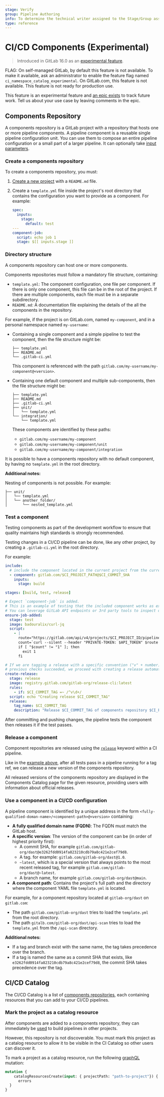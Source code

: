 ```yaml
---
stage: Verify
group: Pipeline Authoring
info: To determine the technical writer assigned to the Stage/Group associated with this page, see https://about.gitlab.com/handbook/product/ux/technical-writing/#assignments
type: reference
---
```


# CI/CD Components (Experimental)

> Introduced in GitLab 16.0 as an [experimental feature](../../policy/alpha-beta-support.md).

FLAG:
On self-managed GitLab, by default this feature is not available.
To make it available, ask an administrator to enable the feature flag named `ci_namespace_catalog_experimental`.
On GitLab.com, this feature is not available. This feature is not ready for production use.

This feature is an experimental feature and [an epic exists](https://gitlab.com/groups/gitlab-org/-/epics/9897)
to track future work. Tell us about your use case by leaving comments in the epic.

## Components Repository

A components repository is a GitLab project with a repository that hosts one or more pipeline components. A pipeline component is a reusable single pipeline configuration unit. You can use them to compose an entire pipeline configuration or a small part of a larger pipeline. It can optionally take [input parameters](../yaml/includes.md#define-input-parameters-with-specinputs).

### Create a components repository

To create a components repository, you must:

1. [Create a new project](../../user/project/index.md#create-a-blank-project) with a `README.md` file.

1. Create a `template.yml` file inside the project's root directory that contains the configuration you want to provide as a component. For example:

   ```yaml
   spec:
     inputs:
       stage:
         default: test
   ---
   component-job:
     script: echo job 1
     stage: $[[ inputs.stage ]]
   ```

### Directory structure

A components repository can host one or more components.

Components repositories must follow a mandatory file structure, containing:

- `template.yml`: The component configuration, one file per component. If there is
  only one component, this file can be in the root of the project. If there are multiple
  components, each file must be in a separate subdirectory.
- `README.md`: A documentation file explaining the details of the all the components in the repository.

For example, if the project is on GitLab.com, named `my-component`, and in a personal
namespace named `my-username`:

- Containing a single component and a simple pipeline to test the component, then
  the file structure might be:

  ```plaintext
  ├── template.yml
  ├── README.md
  └── .gitlab-ci.yml
  ```

  This component is referenced with the path `gitlab.com/my-username/my-component@<version>`.

- Containing one default component and multiple sub-components, then the file structure
  might be:

  ```plaintext
  ├── template.yml
  ├── README.md
  ├── .gitlab-ci.yml
  ├── unit/
  │   └── template.yml
  └── integration/
      └── template.yml
  ```

  These components are identified by these paths:

  - `gitlab.com/my-username/my-component`
  - `gitlab.com/my-username/my-component/unit`
  - `gitlab.com/my-username/my-component/integration`

It is possible to have a components repository with no default component, by having
no `template.yml` in the root directory.

**Additional notes:**

Nesting of components is not possible. For example:

```plaintext
├── unit/
│   └── template.yml
│   └── another_folder/
│       └── nested_template.yml
```

### Test a component

Testing components as part of the development workflow to ensure that quality maintains high standards is strongly recommended.

Testing changes in a CI/CD pipeline can be done, like any other project, by creating a `.gitlab-ci.yml` in the root directory.

For example:

```yaml
include:
  # include the component located in the current project from the current SHA
  - component: gitlab.com/$CI_PROJECT_PATH@$CI_COMMIT_SHA
    inputs:
      stage: build

stages: [build, test, release]

# Expect `component-job` is added.
# This is an example of testing that the included component works as expected.
# You can leverage GitLab API endpoints or 3rd party tools to inspect data generated by the component.
ensure-job-added:
  stage: test
  image: badouralix/curl-jq
  script:
    - |
      route="https://gitlab.com/api/v4/projects/$CI_PROJECT_ID/pipelines/$CI_PIPELINE_ID/jobs"
      count=`curl --silent --header "PRIVATE-TOKEN: $API_TOKEN" $route | jq 'map(select(.name | contains("component-job"))) | length'`
      if [ "$count" != "1" ]; then
        exit 1
      fi

# If we are tagging a release with a specific convention ("v" + number) and all
# previous checks succeeded, we proceed with creating a release automatically.
create-release:
  stage: release
  image: registry.gitlab.com/gitlab-org/release-cli:latest
  rules:
    - if: $CI_COMMIT_TAG =~ /^v\d+/
  script: echo "Creating release $CI_COMMIT_TAG"
  release:
    tag_name: $CI_COMMIT_TAG
    description: "Release $CI_COMMIT_TAG of components repository $CI_PROJECT_PATH"
```

After committing and pushing changes, the pipeline tests the component then releases it if the test passes.

### Release a component

Component repositories are released using the [`release`](../yaml/index.md#release) keyword within a CI pipeline.

Like in the [example above](#test-a-component), after all tests pass in a pipeline running for a tag ref, we can release a new version of the components repository.

All released versions of the components repository are displayed in the Components Catalog page for the given resource, providing users with information about official releases.

### Use a component in a CI/CD configuration

A pipeline component is identified by a unique address in the form `<fully-qualified-doman-name>/<component-path>@<version>`
containing:

- **A fully qualified domain name (FQDN)**: The FQDN must match the GitLab host.
- **A specific version**: The version of the component can be (in order of highest priority first):
  - A commit SHA, for example `gitlab.com/gitlab-org/dast@e3262fdd0914fa823210cdb79a8c421e2cef79d8`.
  - A tag. for example: `gitlab.com/gitlab-org/dast@1.0`.
  - `~latest`, which is a special version that always points to the most recent released tag,
     for example `gitlab.com/gitlab-org/dast@~latest`.
  - A branch name, for example `gitlab.com/gitlab-org/dast@main`.
- **A component path**: Contains the project's full path and the directory where the component YAML file `template.yml` is located.

For example, for a component repository located at `gitlab-org/dast` on `gitlab.com`:

- The path `gitlab.com/gitlab-org/dast` tries to load the `template.yml` from the root directory.
- The path `gitalb.com/gitlab-org/dast/api-scan` tries to load the `template.yml` from the `/api-scan` directory.

**Additional notes:**

- If a tag and branch exist with the same name, the tag takes precedence over the branch.
- If a tag is named the same as a commit SHA that exists, like `e3262fdd0914fa823210cdb79a8c421e2cef79d8`,
  the commit SHA takes precedence over the tag.

## CI/CD Catalog

The CI/CD Catalog is a list of [components repositories](#components-repository),
each containing resources that you can add to your CI/CD pipelines.

### Mark the project as a catalog resource

After components are added to a components repository, they can immediately be [used](#use-a-component-in-a-cicd-configuration) to build pipelines in other projects.

However, this repository is not discoverable. You must mark this project as a catalog resource to allow it to be visible in the CI Catalog
so other users can discover it.

To mark a project as a catalog resource, run the following [graphQL](../../api/graphql/index.md)
mutation:

```graphql
mutation {
    catalogResourcesCreate(input: { projectPath: "path-to-project"}) {
      errors
  }
}
```
